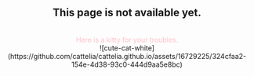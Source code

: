 <div align="center">
  
  <h2>This page is not available yet.</h2><br>
  <span style="color:pink;"> Here is a kitty for your troubles.</span>

</div>

<div align="center"> 
  
<span style="width:400px; height:400px;">
  ![cute-cat-white](https://github.com/cattelia/cattelia.github.io/assets/16729225/324cfaa2-154e-4d38-93c0-444d9aa5e8bc)
</span>
  
</div>
